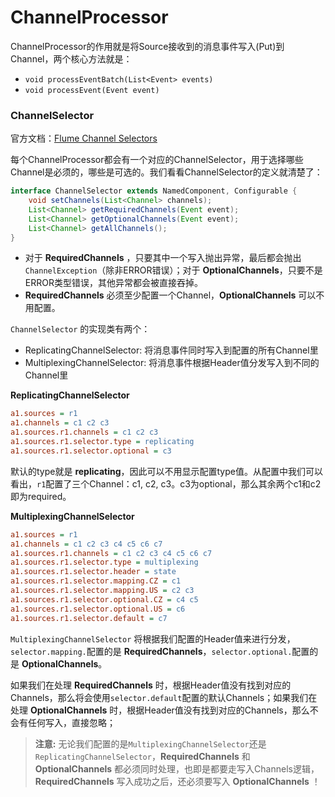 # ChannelProcessor

ChannelProcessor的作用就是将Source接收到的消息事件写入(Put)到Channel，两个核心方法就是：

- `void processEventBatch(List<Event> events)`
- `void processEvent(Event event)`

### ChannelSelector

官方文档：[Flume Channel Selectors](https://flume.apache.org/releases/content/1.9.0/FlumeUserGuide.html#flume-channel-selectors)

每个ChannelProcessor都会有一个对应的ChannelSelector，用于选择哪些Channel是必须的，哪些是可选的。我们看看ChannelSelector的定义就清楚了：

```java
interface ChannelSelector extends NamedComponent, Configurable {
    void setChannels(List<Channel> channels);
    List<Channel> getRequiredChannels(Event event);
    List<Channel> getOptionalChannels(Event event);
    List<Channel> getAllChannels();
}
```

- 对于 **RequiredChannels** ，只要其中一个写入抛出异常，最后都会抛出`ChannelException`（除非ERROR错误）；对于 **OptionalChannels**，只要不是ERROR类型错误，其他异常都会被直接吞掉。
- **RequiredChannels** 必须至少配置一个Channel，**OptionalChannels** 可以不用配置。

`ChannelSelector` 的实现类有两个：

- ReplicatingChannelSelector: 将消息事件同时写入到配置的所有Channel里
- MultiplexingChannelSelector: 将消息事件根据Header值分发写入到不同的Channel里

**ReplicatingChannelSelector**

```ini
a1.sources = r1
a1.channels = c1 c2 c3
a1.sources.r1.channels = c1 c2 c3
a1.sources.r1.selector.type = replicating
a1.sources.r1.selector.optional = c3
```

默认的type就是 **replicating**，因此可以不用显示配置type值。从配置中我们可以看出，`r1`配置了三个Channel：c1, c2, c3。c3为optional，那么其余两个c1和c2即为required。

**MultiplexingChannelSelector**

```ini
a1.sources = r1
a1.channels = c1 c2 c3 c4 c5 c6 c7
a1.sources.r1.channels = c1 c2 c3 c4 c5 c6 c7
a1.sources.r1.selector.type = multiplexing
a1.sources.r1.selector.header = state
a1.sources.r1.selector.mapping.CZ = c1
a1.sources.r1.selector.mapping.US = c2 c3
a1.sources.r1.selector.optional.CZ = c4 c5
a1.sources.r1.selector.optional.US = c6
a1.sources.r1.selector.default = c7
```

`MultiplexingChannelSelector` 将根据我们配置的Header值来进行分发，`selector.mapping.`配置的是 **RequiredChannels**，`selector.optional.`配置的是 **OptionalChannels**。

如果我们在处理 **RequiredChannels** 时，根据Header值没有找到对应的Channels，那么将会使用`selector.default`配置的默认Channels；如果我们在处理 **OptionalChannels** 时，根据Header值没有找到对应的Channels，那么不会有任何写入，直接忽略；

> **注意:** 无论我们配置的是`MultiplexingChannelSelector`还是`ReplicatingChannelSelector`，**RequiredChannels** 和 **OptionalChannels** 都必须同时处理，也即是都要走写入Channels逻辑，**RequiredChannels** 写入成功之后，还必须要写入 **OptionalChannels** ！